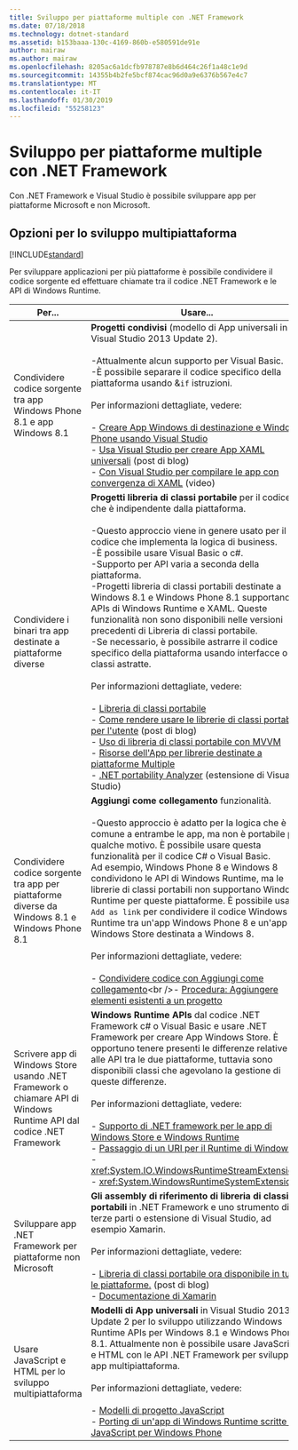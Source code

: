 ```yaml
---
title: Sviluppo per piattaforme multiple con .NET Framework
ms.date: 07/18/2018
ms.technology: dotnet-standard
ms.assetid: b153baaa-130c-4169-860b-e580591de91e
author: mairaw
ms.author: mairaw
ms.openlocfilehash: 8205ac6a1dcfb978787e8b6d464c26f1a48c1e9d
ms.sourcegitcommit: 14355b4b2fe5bcf874cac96d0a9e6376b567e4c7
ms.translationtype: MT
ms.contentlocale: it-IT
ms.lasthandoff: 01/30/2019
ms.locfileid: "55258123"
---
```

# <a name="developing-for-multiple-platforms-with-the-net-framework"></a>Sviluppo per piattaforme multiple con .NET Framework

Con .NET Framework e Visual Studio è possibile sviluppare app per piattaforme Microsoft e non Microsoft.
  
## <a name="options-for-cross-platform-development"></a>Opzioni per lo sviluppo multipiattaforma

[!INCLUDE[standard](../../../includes/pcl-to-standard.md)]
  
 Per sviluppare applicazioni per più piattaforme è possibile condividere il codice sorgente ed effettuare chiamate tra il codice .NET Framework e le API di Windows Runtime.  
  
|Per...|Usare...|  
|-----------------------|------------|  
|Condividere codice sorgente tra app Windows Phone 8.1 e app Windows 8.1|**Progetti condivisi** (modello di App universali in Visual Studio 2013 Update 2).<br /><br /> -Attualmente alcun supporto per Visual Basic.<br />-È possibile separare il codice specifico della piattaforma usando &`if` istruzioni.<br /><br /> Per informazioni dettagliate, vedere:<br /><br /> -   [Creare App Windows di destinazione e Windows Phone usando Visual Studio](https://msdn.microsoft.com/library/windows/apps/dn609832.aspx)<br />-   [Usa Visual Studio per creare App XAML universali](https://blogs.msdn.microsoft.com/visualstudio/2014/04/14/using-visual-studio-to-build-universal-xaml-apps/) (post di blog)<br />-   [Con Visual Studio per compilare le app con convergenza di XAML](https://channel9.msdn.com/Events/Build/2014/3-591) (video)|  
|Condividere i binari tra app destinate a piattaforme diverse|**Progetti libreria di classi portabile** per il codice che è indipendente dalla piattaforma.<br /><br /> -Questo approccio viene in genere usato per il codice che implementa la logica di business.<br />-È possibile usare Visual Basic o c#.<br />-Supporto per API varia a seconda della piattaforma.<br />-Progetti libreria di classi portabili destinate a Windows 8.1 e Windows Phone 8.1 supportano APIs di Windows Runtime e XAML. Queste funzionalità non sono disponibili nelle versioni precedenti di Libreria di classi portabile.<br />-Se necessario, è possibile astrarre il codice specifico della piattaforma usando interfacce o classi astratte.<br /><br /> Per informazioni dettagliate, vedere:<br /><br /> -   [Libreria di classi portabile](cross-platform-development-with-the-portable-class-library.md)<br />-   [Come rendere usare le librerie di classi portabile per l'utente](https://blogs.msdn.microsoft.com/dsplaisted/2012/08/27/how-to-make-portable-class-libraries-work-for-you/) (post di blog)<br />-   [Uso di libreria di classi portabile con MVVM](using-portable-class-library-with-model-view-view-model.md) <br />-   [Risorse dell'App per librerie destinate a piattaforme Multiple](app-resources-for-libraries-that-target-multiple-platforms.md) <br />-   [.NET portability Analyzer](https://marketplace.visualstudio.com/items?itemName=ConnieYau.NETPortabilityAnalyzer) (estensione di Visual Studio)|  
|Condividere codice sorgente tra app per piattaforme diverse da Windows 8.1 e Windows Phone 8.1|**Aggiungi come collegamento** funzionalità.<br /><br /> -Questo approccio è adatto per la logica che è comune a entrambe le app, ma non è portabile per qualche motivo. È possibile usare questa funzionalità per il codice C# o Visual Basic.<br />     Ad esempio, Windows Phone 8 e Windows 8 condividono le API di Windows Runtime, ma le librerie di classi portabili non supportano Windows Runtime per queste piattaforme. È possibile usare `Add as link` per condividere il codice Windows Runtime tra un'app Windows Phone 8 e un'app di Windows Store destinata a Windows 8.<br /><br /> Per informazioni dettagliate, vedere:<br /><br /> -   [Condividere codice con Aggiungi come collegamento](https://docs.microsoft.com/previous-versions/windows/apps/jj714082(v=vs.105))<br />-   [Procedura: Aggiungere elementi esistenti a un progetto](https://docs.microsoft.com/previous-versions/visualstudio/visual-studio-2010/9f4t9t92(v=vs.100))|  
|Scrivere app di Windows Store usando .NET Framework o chiamare API di Windows Runtime API dal codice .NET Framework|**Windows Runtime APIs** dal codice .NET Framework c# o Visual Basic e usare .NET Framework per creare App Windows Store. È opportuno tenere presenti le differenze relative alle API tra le due piattaforme, tuttavia sono disponibili classi che agevolano la gestione di queste differenze.<br /><br /> Per informazioni dettagliate, vedere:<br /><br /> -   [Supporto di .NET framework per le app di Windows Store e Windows Runtime](support-for-windows-store-apps-and-windows-runtime.md) <br />-   [Passaggio di un URI per il Runtime di Windows](passing-a-uri-to-the-windows-runtime.md) <br />-   <xref:System.IO.WindowsRuntimeStreamExtensions><br />-    <xref:System.WindowsRuntimeSystemExtensions>|  
|Sviluppare app .NET Framework per piattaforme non Microsoft|**Gli assembly di riferimento di libreria di classi portabili** in .NET Framework e uno strumento di terze parti o estensione di Visual Studio, ad esempio Xamarin.<br /><br /> Per informazioni dettagliate, vedere:<br /><br /> -   [Libreria di classi portabile ora disponibile in tutte le piattaforme.](https://blogs.msdn.microsoft.com/dotnet/2013/10/14/portable-class-library-pcl-now-available-on-all-platforms/) (post di blog)<br />-   [Documentazione di Xamarin](/xamarin)|  
|Usare JavaScript e HTML per lo sviluppo multipiattaforma|**Modelli di App universali** in Visual Studio 2013 Update 2 per lo sviluppo utilizzando Windows Runtime APIs per Windows 8.1 e Windows Phone 8.1. Attualmente non è possibile usare JavaScript e HTML con le API .NET Framework per sviluppare app multipiattaforma.<br /><br /> Per informazioni dettagliate, vedere:<br /><br /> -   [Modelli di progetto JavaScript](https://docs.microsoft.com/previous-versions/windows/apps/hh758331%28v=win.10%29)<br />-   [Porting di un'app di Windows Runtime scritte in JavaScript per Windows Phone](https://docs.microsoft.com/previous-versions/windows/apps/dn636144%28v=win.10%29)|
